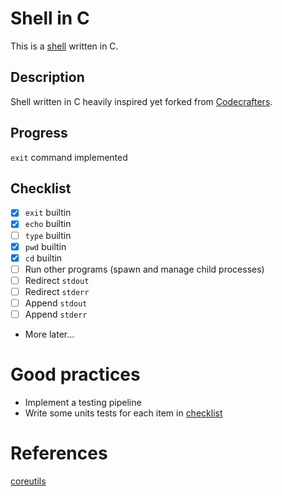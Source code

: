 # Shell in C

This is a [shell](https://en.wikipedia.org/wiki/Unix_shell) written in C. 

## Description
Shell written in C heavily inspired yet forked from [Codecrafters](https://app.codecrafters.io/courses/shell/overview). 

## Progress
`exit` command implemented

## Checklist 
- [x] `exit` builtin
- [x] `echo` builtin
- [ ] `type` builtin
- [x] `pwd` builtin
- [x] `cd` builtin
- [ ] Run other programs (spawn and manage child processes)
- [ ] Redirect `stdout`
- [ ] Redirect `stderr`
- [ ] Append `stdout`
- [ ] Append `stderr`
- More later...

# Good practices
- Implement a testing pipeline
- Write some units tests for each item in [checklist](#Checklist)

# References
[coreutils](https://github.com/coreutils/coreutils)
